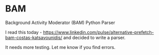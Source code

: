 # BAM
Background Activity Moderator (BAM) Python Parser

I read this today - https://www.linkedin.com/pulse/alternative-prefetch-bam-costas-katsavounidis/ and decided to write a parser.  

It needs more testing.  Let me know if you find errors.

